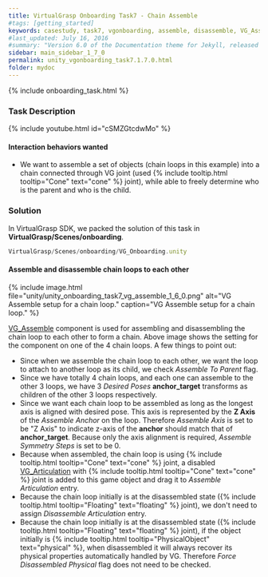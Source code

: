 ```yaml
---
title: VirtualGrasp Onboarding Task7 - Chain Assemble 
#tags: [getting_started]
keywords: casestudy, task7, vgonboarding, assemble, disassemble, VG_Assemble
#last_updated: July 16, 2016
#summary: "Version 6.0 of the Documentation theme for Jekyll, released July 4, 2016, implements relative links so you can view the files offline or on any server without configuring urls and baseurls. Additionally, you can store pages in subdirectories. Templates for alerts and images are available."
sidebar: main_sidebar_1_7_0
permalink: unity_vgonboarding_task7.1.7.0.html
folder: mydoc
---
```


{% include onboarding_task.html %}

### Task Description

{% include youtube.html id="cSMZGtcdwMo" %}

#### Interaction behaviors wanted

* We want to assemble a set of objects (chain loops in this example) into a chain connected through VG joint (used {% include tooltip.html tooltip="Cone" text="cone" %} joint), while able to freely determine who is the parent and who is the child. 


### Solution

In VirtualGrasp SDK, we packed the solution of this task in **VirtualGrasp/Scenes/onboarding**.

```js
VirtualGrasp/Scenes/onboarding/VG_Onboarding.unity
````

#### Assemble and disassemble chain loops to each other

{% include image.html file="unity/unity_onboarding_task7_vg_assemble_1_6_0.png" alt="VG Assemble setup for a chain loop." caption="VG Assemble setup for a chain loop." %}

[VG_Assemble](unity_component_vgassemble.1.7.0.html) component is used for assembling and disassembling the chain loop to each other to form a chain. 
Above image shows the setting for the component on one of the 4 chain loops. A few things to point out:

* Since when we assemble the chain loop to each other, we want the loop to attach to another loop as its child, we check _Assemble To Parent_ flag. 
* Since we have totally 4 chain loops, and each one can assemble to the other 3 loops, we have 3 _Desired Poses_ **anchor_target** transforms as children of the other 3 loops respectively. 
* Since we want each chain loop to be assembled as long as the longest axis is aligned with desired pose. This axis is represented by the **Z Axis** of the _Assemble Anchor_ on the loop. Therefore _Assemble Axis_ is set to be "Z Axis" to indicate z-axis of the **anchor** should match that of **anchor_target**. Because only the axis alignment is required, _Assemble Symmetry Steps_ is set to be 0. 
* Because when assembled, the chain loop is using  {% include tooltip.html tooltip="Cone" text="cone" %} joint, a disabled [VG_Articulation](unity_component_vgarticulation.1.7.0.html) with  {% include tooltip.html tooltip="Cone" text="cone" %} joint is added to this game object and drag it to _Assemble Articulation_ entry.
* Because the chain loop initially is at the disassembled state ({% include tooltip.html tooltip="Floating" text="floating" %} joint), we don't need to assign _Disassemble Articulation_ entry.
* Because the chain loop initially is at the disassembled state ({% include tooltip.html tooltip="Floating" text="floating" %} joint), if the object initially is {% include tooltip.html tooltip="PhysicalObject" text="physical" %}, when disassembled it will always recover its physical properties automatically handled by VG. Therefore _Force Disassembled Physical_ flag does not need to be checked.

